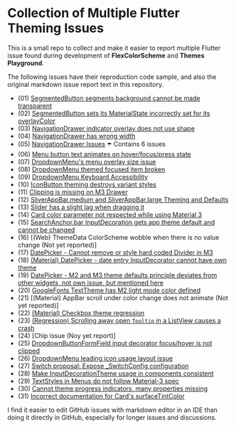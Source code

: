 # Collection of Multiple Flutter Theming Issues

This is a small repo to collect and make it easier to report multiple Flutter issue found during development of **FlexColorScheme** and  **Themes Playground**.

The following issues have their reproduction code sample, and also the original markdown issue report text in this repository. 

 - (01) [SegmentedButton segments background cannot be made transparent](https://github.com/flutter/flutter/issues/123292)
 - (02) [SegmentedButton sets its MaterialState incorrectly set for its overlayColor](https://github.com/flutter/flutter/issues/123308)
 - (03) [NavigationDrawer indicator overlay does not use shape](https://github.com/flutter/flutter/issues/123324)
 - (04) [NavigationDrawer has wrong width](https://github.com/flutter/flutter/issues/123380)
 - (05) [NavigationDrawer Issues](https://github.com/flutter/flutter/issues/123507) ☂️ Contains 6 issues
 - (06) [Menu button text animates on hover/focus/press state](https://github.com/flutter/flutter/issues/123615)
 - (07) [DropdownMenu's menu overlay size issue](https://github.com/flutter/flutter/issues/123631)
 - (08) [DropdownMenu themed focused item broken](https://github.com/flutter/flutter/issues/123736)
 - (09) [DropdownMenu Keyboard Accessibility](https://github.com/flutter/flutter/issues/123797)
 - (10) [IconButton theming destroys variant styles](https://github.com/flutter/flutter/issues/123829)
 - (11) [Clipping is missing on M3 Drawer](https://github.com/flutter/flutter/issues/123863)
 - (12) [SliverAppBar.medium and SliverAppBar.large Theming and Defaults](https://github.com/flutter/flutter/issues/123943)
 - (13) [Slider has a slight lag when dragging it](https://github.com/flutter/flutter/issues/51715)
 - (14) [Card color parameter not respected while using Material 3](https://github.com/flutter/flutter/issues/122177)
- (15) [SearchAnchor.bar InputDecoration gets app theme default and cannot be changed](https://github.com/flutter/flutter/issues/126623)
- (16) [(Web) ThemeData ColorScheme wobble when there is no value change (Not yet reported)]
- (17) [DatePicker - Cannot remove or style hard coded Divider in M3](https://github.com/flutter/flutter/issues/126597)
- (18) [(Material) DatePicker - date entry InputDecorator cannot have own theme](https://github.com/flutter/flutter/issues/126617)
- (19) [DatePicker - M2 and M3 theme defaults principle deviates from other widgets, not own issue, but mentioned here](https://github.com/flutter/flutter/issues/130135)
- (20) [GoogleFonts TextTheme has M2 light mode color defined](https://github.com/material-foundation/flutter-packages/issues/401)
- (21) [(Material) AppBar scroll under color change does not animate (Not yet reported)]
- (22) [(Material) Checkbox theme regression](https://github.com/flutter/flutter/issues/130295)
- (23) [(Regression) Scrolling away open `Tooltip` in a ListView causes a crash](https://github.com/flutter/flutter/issues/130668)
- (24) [Chip issue (Noy yet report)]
- (25) [DropdownButtonFormField input decorator focus/hover is not clipped](https://github.com/flutter/flutter/issues/131282)
- (26) [DropdownMenu leading icon usage layout issue](https://github.com/flutter/flutter/issues/131350)
- (27) [Switch proposal: Expose _SwitchConfig configuration](https://github.com/flutter/flutter/issues/131478)
- (28) [Make InputDecorationTheme usage in components consistent](https://github.com/flutter/flutter/issues/131666)
- (29) [TextStyles in Menus do not follow Material-3 spec](https://github.com/flutter/flutter/issues/131676)
- (30) [Cannot theme progress indicators, many properties missing](https://github.com/flutter/flutter/issues/131690)
- (31) [Incorrect documentation for Card's surfaceTintColor ](https://github.com/flutter/flutter/issues/132199)

I find it easier to edit GitHub issues with markdown editor in an IDE than doing it directly in GitHub, especially for longer issues and discussions.

